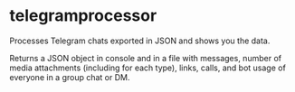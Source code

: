 # telegramprocessor
Processes Telegram chats exported in JSON and shows you the data.

Returns a JSON object in console and in a file with messages, number of media attachments (including for each type), links, calls, and bot usage of everyone in a group chat or DM.